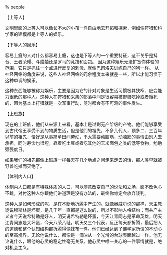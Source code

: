 % people

【上等人】

文明里面的上等人可以像长不大的小孩一样自由地去开拓和探索，例如像狩猎和科学家的建模都是上等人的娱乐。

【下等人的娱乐】

容易上瘾的人对什么都容易上瘾，这也是下等人的一个重要特征，这不关乎是抖音、王者荣耀、斗蛐蛐还是罗马的竞技和面包。
因为这种娱乐无法扩宽你体验的范围，它只是抓住一个点进行反复的刺激，就像巴甫洛夫训练自己的狗一样。
从神经网络的角度来说，这些人神经网络的冗余程度本来就差一些，所以才能习惯于这种单调的娱乐。

这种东西能够被称为娱乐，主要是因为它的针对对象是生活习惯极其狭窄、应变能力很低的那种人。这种人在狩猎和采集的部落中间是很容易被野兽吃掉或者饿死的，因为基本上打猎就是一次军事行动，随时都会有不可测的事件发生。

【上班族】

现在的上班族，他们从来源上来看，基本上是过剩无产阶级的产物。他们能够享受到古代帝王享受不到的物质生活，但是他们的祖先，不多几代人，顶多二、三百年以前的祖先，恰好是从事简单田间劳动，不太需要动脑筋，动脑筋的事情由别人去承担，同时寿命也很短，靠着吃土豆或者吃其他的玉米面包之类的低等食物，勉勉强强度日。

如果我们的祖先都像上班族一样每天在几个地点之间走来走去的话，那人类早就被野兽吃掉而灭绝了。

【体制内人口】

体制内人口都是有特殊体质的人口，可以随意改变自己的说法和立场，面不改色心不跳，对付这种人你跟他们讲道理是没有办法的，最终你肯定会放弃谈判。

这种人是如何形成的呢，是在不断地折腾中产生的。就像奥威尔说的那样，天主教徒说穆斯林是坏蛋，是几千年一直都是这么说的，所以不影响人格结构；而共产主义者今天说希特勒是好人，明天说希特勒是坏蛋，今天江青同志是革命英雄，明天江青同志是大坏蛋，今天八荣八耻，明天又三个代表，反正每天都折腾，最后把人的道德和整个认知结构都折腾得像抹布一样。他们已经达到了佛学家所谓的不动心的至高境界。无论他说什么，都像是一滴油从一个光滑的台球表面越过一样。他无论说什么，跟他的心灵的稳定性毫无关系。他心灵中唯一关心的一件事情就是，绝对机会主义。
